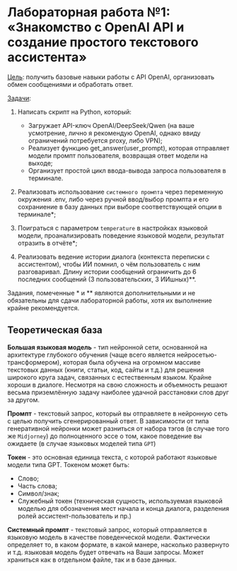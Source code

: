 # Лабораторная работа №1: «Знакомство с OpenAI API и создание простого текстового ассистента»

<ins>Цель</ins>: получить базовые навыки работы с API OpenAI, организовать обмен сообщениями и обработать ответ.

<ins>Задачи</ins>:

1. Написать скрипт на Python, который:

   - Загружает API-ключ OpenAI/DeepSeek/Qwen (на ваше усмотрение, лично я рекомендую OpenAI, однако ввиду ограничений потребуется proxy, либо VPN);
   - Реализует функцию get_answer(user_prompt), которая отправляет модели промпт пользователя, возвращая ответ модели на выходе;
   - Организует простой цикл ввода-вывода запроса пользователя в терминале.

2. Реализовать использование `системного промпта` через переменную окружения .env, либо через ручной ввод/выбор промпта и его сохраниение в базу данных при выборе соответствующей опции в терминале\*;
3. Поиграться с параметром `temperature` в настройках языковой модели, проанализировать поведение языковой модели, результат отразить в отчёте\*;
4. Реализовать ведение истории диалога (контекста переписки с ассистентом), чтобы ИИ помнил, о чём пользователь с ним разговаривал. Длину истории сообщений ограничить до 6 последних сообщений (3 пользовательских, 3 ИИшных)\*\*.

Задания, помеченные \* и \*\* являются дополнительными и не обязательны для сдачи лабораторной работы, хотя их выполнение крайне рекомендуется.

## Теоретическая база

**Большая языковая модель** - тип нейронной сети, основанной на архитектуре глубокого обучения (чаще всего является нейросетью-трансформером), которая была обучена на огромном массиве текстовых данных (книги, статьи, код, сайты и т.д.) для решения широкого круга задач, связанных с естественным языком. Крайне хороши в диалоге. Несмотря на свою сложность и объемность решают весьма приземлённую задачу наиболее удачной расстановки слов друг за другом.

**Промпт** - текстовый запрос, который вы отправляете в нейронную сеть с целью получить сгенерированный ответ. В зависимости от типа генеративной нейронки может разниться от набора тэгов (в случае того же `Midjorney`) до полноценного эссе о том, какое поведение вы ожидаете (в случае языковых моделей типа `GPT`)

**Токен** - это основная единица текста, с которой работают языковые модели типа GPT. Токеном может быть:

- Слово;
- Часть слова;
- Символ/знак;
- Служебный токен (техническая сущность, используемая языковой моделью для обозначения мест начала и конца диалога, разделения ролей ассистент-пользователь и пр.)

**Системный промпт** - текстовый запрос, который отправляется в языковую модель в качестве поведенческой модели. Фактически определяет то, в каком формате, в какой манере, насколько развернуто и т.д. языковая модель будет отвечать на Ваши запросы. Может храниться как в отдельном файле, так и в базе данных.
